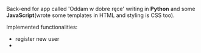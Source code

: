 <p>Back-end for app called 'Oddam w dobre ręce'
writing in <strong>Python</strong> and some <strong>JavaScript</strong>(wrote some templates in HTML and styling is CSS too).</p>

<p>Implemented functionalities: </p>
<ul>
    <li>register new user</li>
    <li></li>
</ul>